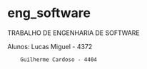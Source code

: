 # eng_software

TRABALHO DE ENGENHARIA DE SOFTWARE

Alunos: Lucas Miguel - 4372

        Guilherme Cardoso - 4404

